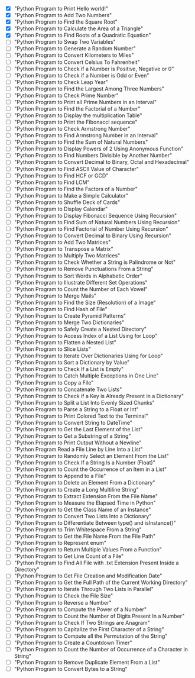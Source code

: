 - [x] "Python Program to Print Hello world!"
- [x] "Python Program to Add Two Numbers"
- [x] "Python Program to Find the Square Root"
- [x] "Python Program to Calculate the Area of a Triangle"
- [x] "Python Program to Find Roots of a Quadratic Equation"
- [ ] "Python Program to Swap Two Variables"
- [ ] "Python Program to Generate a Random Number"
- [ ] "Python Program to Convert Kilometers to Miles"
- [ ] "Python Program to Convert Celsius To Fahrenheit"
- [ ] "Python Program to Check if a Number is Positive, Negative or 0"
- [ ] "Python Program to Check if a Number is Odd or Even"
- [ ] "Python Program to Check Leap Year"
- [ ] "Python Program to Find the Largest Among Three Numbers"
- [ ] "Python Program to Check Prime Number"
- [ ] "Python Program to Print all Prime Numbers in an Interval"
- [ ] "Python Program to Find the Factorial of a Number"
- [ ] "Python Program to Display the multiplication Table"
- [ ] "Python Program to Print the Fibonacci sequence"
- [ ] "Python Program to Check Armstrong Number"
- [ ] "Python Program to Find Armstrong Number in an Interval"
- [ ] "Python Program to Find the Sum of Natural Numbers"
- [ ] "Python Program to Display Powers of 2 Using Anonymous Function"
- [ ] "Python Program to Find Numbers Divisible by Another Number"
- [ ] "Python Program to Convert Decimal to Binary, Octal and Hexadecimal"
- [ ] "Python Program to Find ASCII Value of Character"
- [ ] "Python Program to Find HCF or GCD"
- [ ] "Python Program to Find LCM"
- [ ] "Python Program to Find the Factors of a Number"
- [ ] "Python Program to Make a Simple Calculator"
- [ ] "Python Program to Shuffle Deck of Cards"
- [ ] "Python Program to Display Calendar"
- [ ] "Python Program to Display Fibonacci Sequence Using Recursion"
- [ ] "Python Program to Find Sum of Natural Numbers Using Recursion"
- [ ] "Python Program to Find Factorial of Number Using Recursion"
- [ ] "Python Program to Convert Decimal to Binary Using Recursion"
- [ ] "Python Program to Add Two Matrices"
- [ ] "Python Program to Transpose a Matrix"
- [ ] "Python Program to Multiply Two Matrices"
- [ ] "Python Program to Check Whether a String is Palindrome or Not"
- [ ] "Python Program to Remove Punctuations From a String"
- [ ] "Python Program to Sort Words in Alphabetic Order"
- [ ] "Python Program to Illustrate Different Set Operations"
- [ ] "Python Program to Count the Number of Each Vowel"
- [ ] "Python Program to Merge Mails"
- [ ] "Python Program to Find the Size (Resolution) of a Image"
- [ ] "Python Program to Find Hash of File"
- [ ] "Python Program to Create Pyramid Patterns"
- [ ] "Python Program to Merge Two Dictionaries"
- [ ] "Python Program to Safely Create a Nested Directory"
- [ ] "Python Program to Access Index of a List Using for Loop"
- [ ] "Python Program to Flatten a Nested List"
- [ ] "Python Program to Slice Lists"
- [ ] "Python Program to Iterate Over Dictionaries Using for Loop"
- [ ] "Python Program to Sort a Dictionary by Value"
- [ ] "Python Program to Check If a List is Empty"
- [ ] "Python Program to Catch Multiple Exceptions in One Line"
- [ ] "Python Program to Copy a File"
- [ ] "Python Program to Concatenate Two Lists"
- [ ] "Python Program to Check if a Key is Already Present in a Dictionary"
- [ ] "Python Program to Split a List Into Evenly Sized Chunks"
- [ ] "Python Program to Parse a String to a Float or Int"
- [ ] "Python Program to Print Colored Text to the Terminal"
- [ ] "Python Program to Convert String to DateTime"
- [ ] "Python Program to Get the Last Element of the List"
- [ ] "Python Program to Get a Substring of a String"
- [ ] "Python Program to Print Output Without a Newline"
- [ ] "Python Program Read a File Line by Line Into a List"
- [ ] "Python Program to Randomly Select an Element From the List"
- [ ] "Python Program to Check If a String Is a Number (Float)"
- [ ] "Python Program to Count the Occurrence of an Item in a List"
- [ ] "Python Program to Append to a File"
- [ ] "Python Program to Delete an Element From a Dictionary"
- [ ] "Python Program to Create a Long Multiline String"
- [ ] "Python Program to Extract Extension From the File Name"
- [ ] "Python Program to Measure the Elapsed Time in Python"
- [ ] "Python Program to Get the Class Name of an Instance"
- [ ] "Python Program to Convert Two Lists Into a Dictionary"
- [ ] "Python Program to Differentiate Between type() and isInstance()"
- [ ] "Python Program to Trim Whitespace From a String"
- [ ] "Python Program to Get the File Name From the File Path"
- [ ] "Python Program to Represent enum"
- [ ] "Python Program to Return Multiple Values From a Function"
- [ ] "Python Program to Get Line Count of a File"
- [ ] "Python Program to Find All File with .txt Extension Present Inside a Directory"
- [ ] "Python Program to Get File Creation and Modification Date"
- [ ] "Python Program to Get the Full Path of the Current Working Directory"
- [ ] "Python Program to Iterate Through Two Lists in Parallel"
- [ ] "Python Program to Check the File Size"
- [ ] "Python Program to Reverse a Number"
- [ ] "Python Program to Compute the Power of a Number"
- [ ] "Python Program to Count the Number of Digits Present In a Number"
- [ ] "Python Program to Check If Two Strings are Anagram"
- [ ] "Python Program to Capitalize the First Character of a String"
- [ ] "Python Program to Compute all the Permutation of the String"
- [ ] "Python Program to Create a Countdown Timer"
- [ ] "Python Program to Count the Number of Occurrence of a Character in String"
- [ ] "Python Program to Remove Duplicate Element From a List"
- [ ] "Python Program to Convert Bytes to a String"